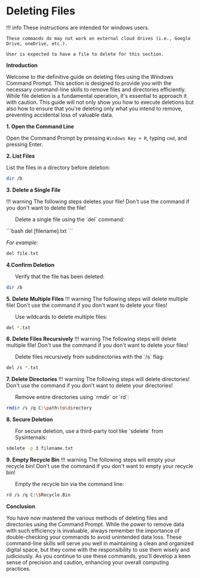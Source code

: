 # Deleting Files


!!! info
    These instructions are intended for windows users.

    These commands do may not work on external cloud drives (i.e., Google Drive, oneDrive, etc.).

    User is expected to have a file to delete for this section.

<b>Introduction</b> 

Welcome to the definitive guide on deleting files using the Windows Command Prompt. 
This section is designed to provide you with the necessary command-line skills to 
remove files and directories efficiently. While file deletion is a fundamental 
operation, it's essential to approach it with caution. This guide will not only 
show you how to execute deletions but also how to ensure that you're deleting only 
what you intend to remove, preventing accidental loss of valuable data.

<b> 1. Open the Command Line </b> 

Open the Command Prompt by pressing `Windows Key + R`, typing `cmd`, and pressing 
Enter. 

<b> 2. List Files </b>

List the files in a directory before deletion: 
```bash
dir /b
```

<p> <b> 3. Delete a Single File</b> </p>
!!! warning
    The following steps deletes your file! Don't use the command if you 
    don't want to delete the file!

<ol> Delete a single file using the `del` command: </ol>
```bash
del [filename].txt
```

<i>For example:</i>
```bash
del file.txt
```

<b> 4.Confirm Deletion</b>
<ol> Verify that the file has been deleted:</ol>

```bash
dir /b
```

<b> 5. Delete Multiple Files</b>
!!! warning
    The following steps will delete multiple file! Don't use the command 
    if you don't want to delete your files!

<ol> Use wildcards to delete multiple files:</ol>

```bash
del *.txt
```

<b> 6. Delete Files Recursively</b>
!!! warning
    The following steps will delete multiple file! Don't use the command 
    if you don't want to delete your files!
<ol> Delete files recursively from subdirectories with the `/s` flag:</ol>

```bash
del /s *.txt
```

<b> 7. Delete Directories</b>
!!! warning
    The following steps will delete directories! Don't use the command if 
    you don't want to delete your directories!
<ol> Remove entire directories using `rmdir` or `rd`: </ol>

```bash
rmdir /s /q C:\path\to\directory
```

<b> 8. Secure Deletion</b>
<ol> For secure deletion, use a third-party tool like `sdelete` from Sysinternals: </ol>

```bash
sdelete -p 3 filename.txt
```

<b> 9. Empty Recycle Bin</b>
!!! warning
    The following steps will empty your recycle bin! Don't use the command 
    if you don't want to empty your recycle bin!
<ol> Empty the recycle bin via the command line: </ol>

```bash
rd /s /q C:\$Recycle.Bin
```


<b>Conclusion</b>

You have now mastered the various methods of deleting files and directories using 
the Command Prompt. While the power to remove data with such efficiency is 
invaluable, always remember the importance of double-checking your commands to 
avoid unintended data loss. These command-line skills will serve you well in 
maintaining a clean and organized digital space, but they come with the 
responsibility to use them wisely and judiciously. As you continue to use these 
commands, you'll develop a keen sense of precision and caution, enhancing your 
overall computing practices.